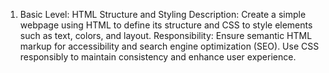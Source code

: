 1. Basic Level: HTML Structure and Styling
Description:
Create a simple webpage using HTML to define its structure and CSS to style elements such as text, colors, and layout.
Responsibility:
Ensure semantic HTML markup for accessibility and search engine optimization (SEO). Use CSS responsibly to maintain consistency and enhance user experience.
